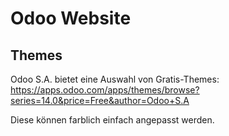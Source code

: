 # Odoo Website

## Themes

Odoo S.A. bietet eine Auswahl von Gratis-Themes: https://apps.odoo.com/apps/themes/browse?series=14.0&price=Free&author=Odoo+S.A

Diese können farblich einfach angepasst werden.